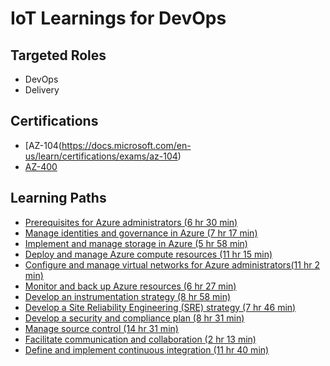 # IoT Learnings for DevOps

## Targeted Roles

* DevOps
* Delivery

## Certifications

* [AZ-104(https://docs.microsoft.com/en-us/learn/certifications/exams/az-104)
* [AZ-400](https://docs.microsoft.com/en-us/learn/certifications/exams/az-400)

## Learning Paths

* [Prerequisites for Azure administrators (6 hr 30 min)](https://docs.microsoft.com/en-us/learn/paths/az-104-administrator-prerequisites/)
* [Manage identities and governance in Azure (7 hr 17 min)](https://docs.microsoft.com/en-us/learn/paths/az-104-manage-identities-governance/)
* [Implement and manage storage in Azure (5 hr 58 min)](https://docs.microsoft.com/en-us/learn/paths/az-104-manage-storage/)
* [Deploy and manage Azure compute resources (11 hr 15 min)](https://docs.microsoft.com/en-us/learn/paths/az-104-manage-compute-resources/)
* [Configure and manage virtual networks for Azure administrators(11 hr 2 min)](https://docs.microsoft.com/en-us/learn/paths/az-104-manage-virtual-networks/)
* [Monitor and back up Azure resources (6 hr 27 min)](https://docs.microsoft.com/en-us/learn/paths/az-104-monitor-backup-resources/)
* [Develop an instrumentation strategy (8 hr 58 min)](https://docs.microsoft.com/en-us/learn/paths/az-400-develop-instrumentation-strategy/)
* [Develop a Site Reliability Engineering (SRE) strategy (7 hr 46 min)](https://docs.microsoft.com/en-us/learn/paths/az-400-develop-sre-strategy/)
* [Develop a security and compliance plan (8 hr 31 min)](https://docs.microsoft.com/en-us/learn/paths/az-400-develop-security-compliance-plan/)
* [Manage source control (14 hr 31 min)](https://docs.microsoft.com/learn/paths/az-400-manage-source-control/)
* [Facilitate communication and collaboration (2 hr 13 min)](https://docs.microsoft.com/learn/paths/az-400-facilitate-communication-collaboration/)
* [Define and implement continuous integration (11 hr 40 min)](https://docs.microsoft.com/learn/paths/az-400-define-implement-continuous-integration/)
